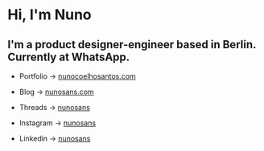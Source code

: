 # Hi, I'm Nuno

## I'm a product designer-engineer based in Berlin. Currently at WhatsApp.

- Portfolio → [nunocoelhosantos.com](http://nunocoelhosantos.com)
- Blog → [nunosans.com](http://nunosans.com)

- Threads → [nunosans](http://threads.net/nunosans)
- Instagram → [nunosans](http://instagram.com/nunosans)
- Linkedin → [nunosans](http://linkedin.com/in/nunosans)
